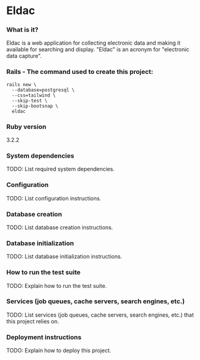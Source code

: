 # Eldac

### What is it?

Eldac is a web application for collecting electronic data and making it available for searching and display.  "Eldac" is an acronym for "electronic data capture".

### Rails - The command used to create this project:

    rails new \
      --database=postgresql \
      --css=tailwind \
      --skip-test \
      --skip-bootsnap \
      eldac

### Ruby version

3.2.2

### System dependencies

TODO: List required system dependencies.

### Configuration

TODO: List configuration instructions.

### Database creation

TODO: List database creation instructions.

### Database initialization

TODO: List database initialization instructions.

### How to run the test suite

TODO: Explain how to run the test suite.

### Services (job queues, cache servers, search engines, etc.)

TODO: List services (job queues, cache servers, search engines, etc.) that this project relies on.

### Deployment instructions

TODO: Explain how to deploy this project.
